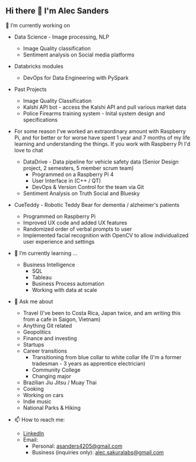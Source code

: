 ## Hi there 👋 I'm Alec Sanders

🔭 I’m currently working on
- Data Science - Image processing, NLP
  - Image Quality classification
  - Sentiment analysis on Social media platforms
- Databricks modules
  - DevOps for Data Engineering with PySpark

- Past Projects
  - Image Quality Classification
  - Kalshi API bot - access the Kalshi API and pull various market data
  - Police Firearms training system - Inital system design and specifications

- For some reason I've worked an extraordinary amount with Raspberry Pi, and for better or for worse have spent 1 year and 7 months of my life learning and understanding the things. If you work with Raspberry Pi I'd love to chat
  
  - DataDrive - Data pipeline for vehicle safety data (Senior Design project, 2 semesters, 5 member scrum team)
    - Programmed on a Raspberry Pi 4
    - User Interface in (C++ / QT)
    - DevOps & Version Control for the team via Git
  - Sentiment Analysis on Truth Social and Bluesky
- CueTeddy - Robotic Teddy Bear for dementia / alzheimer's patients
  - Programmed on Raspberry Pi
  - Improved UX code and added UX features
  - Randomized order of verbal prompts to user
  - Implemented facial recognition with OpenCV to allow individualized user experience and settings
    
- 🌱 I’m currently learning ...
   - Business Intelligence
     - SQL
     - Tableau
     - Business Process automation
     - Working with data at scale
     
- 💬 Ask me about
   - Travel (I've been to Costa Rica, Japan twice, and am writing this from a cafe in Saigon, Vietnam)
   - Anything Git related
   - Geopolitics
   - Finance and investing
   - Startups
   - Career transitions
     - Transitioning from blue collar to white collar life (I'm a former tradesman - 3 years as apprentice electrician)
     - Community College
     - Changing major
   - Brazilian Jiu Jitsu / Muay Thai
   - Cooking
   - Working on cars
   - Indie music
   - National Parks & Hiking
- 📫 How to reach me:
  - [LinkedIn](https://www.linkedin.com/in/alecsanders/)
  - Email:
    - Personal: asanders4205@gmail.com
    - Business (inquiries only): alec.sakuralabs@gmail.com
<!--
**asanders4205/asanders4205** is a ✨ _special_ ✨ repository because its `README.md` (this file) appears on your GitHub profile.

Here are some ideas to get you started:

- 🔭 I’m currently working on ...
- 🌱 I’m currently learning ...
- 👯 I’m looking to collaborate on ...
- 🤔 I’m looking for help with ...
- 💬 Ask me about ...
- 📫 How to reach me: ...
- 😄 Pronouns: ...
- ⚡ Fun fact: ...
-->
